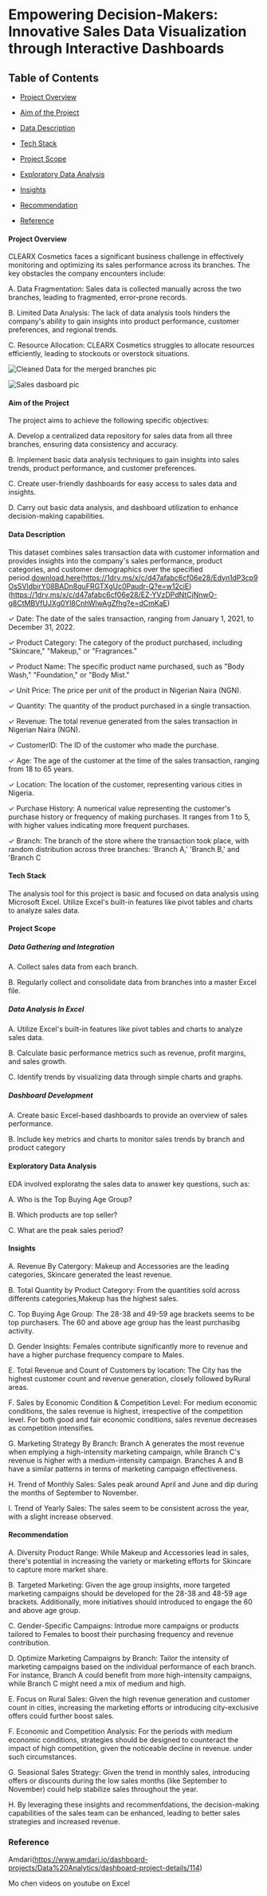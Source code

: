 # Empowering Decision-Makers: Innovative Sales Data Visualization through Interactive Dashboards

## Table of Contents

- [Project Overview](#project-overview)

- [Aim of the Project](#aim-of-the-project)

- [Data Description](#data-description)

- [Tech Stack](#tech-stack)

- [Project Scope](#project-scope)

- [Exploratory Data Analysis](#exploratory-data-analysis)

- [Insights](#insights)

- [Recommendation](#recommendation)

- [Reference](#reference)

#### Project Overview

CLEARX Cosmetics faces a significant business challenge in effectively monitoring and optimizing its sales performance across its branches. The key obstacles the company encounters include:

 A. Data Fragmentation: Sales data is collected manually across the two branches, leading to fragmented, error-prone records.
 
 B. Limited Data Analysis: The lack of data analysis tools hinders the company's ability to gain insights into product performance, customer preferences, and regional trends.
 
 C. Resource Allocation: CLEARX Cosmetics struggles to allocate resources efficiently, leading to stockouts or overstock situations.

 ![Cleaned Data for the merged branches pic](https://github.com/user-attachments/assets/d8045c2f-cbdf-44d1-a49c-76fc1470f4df)

 ![Sales dasboard pic](https://github.com/user-attachments/assets/3bcdc13b-9c46-4275-87bf-5c703f8cddf2)

#### Aim of the Project

The project aims to achieve the following specific objectives:
 
A. Develop a centralized data repository for sales data from all three branches, ensuring data consistency and accuracy.
 
B. Implement basic data analysis techniques to gain insights into sales trends, product performance, and customer preferences.
 
C. Create user-friendly dashboards for easy access to sales data and insights.
 
D. Carry out basic data analysis, and dashboard utilization to enhance decision-making capabilities.

#### Data Description

  This dataset combines sales transaction data with customer information and provides insights into the company's sales performance, product categories, and customer demographics over the specified period.[download.here](https://1drv.ms/x/c/d47afabc6cf06e28/ERYwIZeT0zxJlae2UCxMmNcBsT4bywPxz0fHvULP6ffTgA?e=m5cESa)(https://1drv.ms/x/c/d47afabc6cf06e28/Edyn1dP3cp9OsSVldbirY08BADn8quFRGTXgUc0Paudr-Q?e=w12ciE)(https://1drv.ms/x/c/d47afabc6cf06e28/EZ-YVzDPdNtCjNnwO-g8CtMBVfUJXg0Yl8CnhWlwAgZfhg?e=dCmKaE)
  
✓ Date: The date of the sales transaction, ranging from January 1, 2021, to December 31, 2022.

✓ Product Category: The category of the product purchased, including "Skincare," "Makeup," or "Fragrances."

✓ Product Name: The specific product name purchased, such as "Body Wash," "Foundation," or "Body Mist."

✓ Unit Price: The price per unit of the product in Nigerian Naira (NGN).

✓ Quantity: The quantity of the product purchased in a single transaction.

✓ Revenue: The total revenue generated from the sales transaction in Nigerian Naira (NGN).

✓ CustomerID: The ID  of the customer who made the purchase.

✓ Age: The age of the customer at the time of the sales transaction, ranging from 18 to 65 years.

✓ Location: The location of the customer, representing various cities in Nigeria.

✓ Purchase History: A numerical value representing the customer's purchase history or frequency of making purchases. It ranges from 1 to 5, with higher values indicating more frequent purchases.

✓ Branch: The branch of the store where the transaction took place, with random distribution across three branches: 'Branch A,' 'Branch B,' and 'Branch C

#### Tech Stack

The analysis tool for this project is basic and focused on data analysis using Microsoft Excel. Utilize Excel's built-in features like pivot tables and charts to analyze sales data.

#### Project Scope

##### Data Gathering and Integration

A. Collect sales data from each branch.

B. Regularly collect and consolidate data from branches into a master Excel file.
 
##### Data Analysis In Excel

A. Utilize Excel's built-in features like pivot tables and charts to analyze sales data.

B. Calculate basic performance metrics such as revenue, profit margins, and sales growth.

C. Identify trends by visualizing data through simple charts and graphs.

##### Dashboard Development

A. Create basic Excel-based dashboards to provide an overview of sales performance.

B. Include key metrics and charts to monitor sales trends by branch and product category

#### Exploratory Data Analysis

EDA involved exploratng the sales data to answer key questions, such as:

A. Who is the Top Buying Age Group?

B. Which products are top seller?

C. What are the peak sales period?

#### Insights

A. Revenue By Catergory: Makeup and Accessories are the leading categories, Skincare generated  the least revenue.

B. Total Quantity by Product Category: From the quantities sold across differents categories,Makeup has the highest sales.

C. Top Buying Age Group: The 28-38 and 49-59 age brackets seems to be top purchasers. The 60 and above age group has the least purchasibg activity.

D. Gender Insights: Females contribute significantly more to revenue and have a higher purchase frequency compare to Males.

E. Total Revenue and Count of Customers by location: The City has the highest customer count and revenue generation, closely followed byRural areas.

F. Sales by Economic Condition & Competition Level: For medium economic conditions, the sales revenue is highest, irrespective of the competition level. For both good and fair economic conditions, sales revenue decreases as competition intensifies.

G. Marketing Strategy By Branch: Branch A generates the most revenue when emplying a high-intensity marketing campaign, while Branch C's revenue is higher with a medium-intensity campaign. Branches A and B have a similar patterns in terms of marketing campaign effectiveness.

H. Trend of Monthly Sales: Sales peak around April and June and dip during the months of September to November.

I. Trend of Yearly Sales: The sales seem to be consistent across the year, with a slight increase observed.

#### Recommendation

A. Diversity Product Range: While Makeup and Accessories lead in sales, there's potential in increasing the variety or marketing efforts for Skincare to capture more market share.
 
B. Targeted Marketing: Given the age group insights, more targeted marketing campaigns should be developed for the 28-38 and 48-59 age brackets. Additionally, more initiatives should introduced to engage the 60 and above age group.

C. Gender-Specific Campaigns: Introdue more campaigns or products tailored to Females to boost their purchasing frequency and revenue contribution.

D. Optimize Marketing Campaigns by Branch: Tailor the intensity of marketing campaigns based on the individual performance of each branch. For instance, Branch A could benefit from more high-intensity campaigns, while Branch C might need a mix of medium and high.

E. Focus on Rural Sales: Given the high revenue generation and customer count in cities, increasing the marketing efforts or introducing city-exclusive offers could further boost sales.

F. Economic and Competition Analysis: For the periods with medium economic conditions, strategies should be designed to counteract the impact of high competition, given the noticeable decline in revenue.
 under such circumstances.

 G. Seasional Sales Strategy: Given the trend in monthly sales, introducing offers or discounts during the low sales months (like September to November) could help stabilize sales throughout the year. 

H. By leveraging these insights and recommenfdations, the decision-making capabilities of the sales team can be enhanced, leading to better sales strategies and increased revenue.

### Reference

Amdari(https://www.amdari.io/dashboard-projects/Data%20Analytics/dashboard-project-details/114)

Mo chen videos on youtube on Excel













